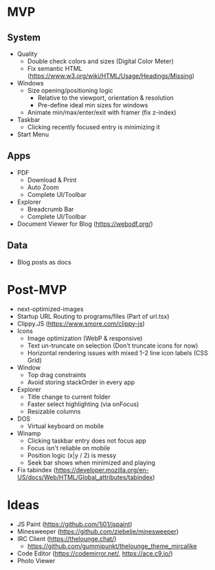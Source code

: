 # MVP

## System

- Quality
  - Double check colors and sizes (Digital Color Meter)
  - Fix semantic HTML (https://www.w3.org/wiki/HTML/Usage/Headings/Missing)
- Windows
  - Size opening/positioning logic
    - Relative to the viewport, orientation & resolution
    - Pre-define ideal min sizes for windows
  - Animate min/max/enter/exit with framer (fix z-index)
- Taskbar
  - Clicking recently focused entry is minimizing it
- Start Menu

## Apps

- PDF
  - Download & Print
  - Auto Zoom
  - Complete UI/Toolbar
- Explorer
  - Breadcrumb Bar
  - Complete UI/Toolbar
- Document Viewer for Blog (https://webodf.org/)

## Data

- Blog posts as docs

# Post-MVP

- next-optimized-images
- Startup URL Routing to programs/files (Part of url.tsx)
- Clippy.JS (https://www.smore.com/clippy-js)
- Icons
  - Image optimization (WebP & responsive)
  - Text un-truncate on selection (Don't truncate icons for now)
  - Horizontal rendering issues with mixed 1-2 line icon labels (CSS Grid)
- Window
  - Top drag constraints
  - Avoid storing stackOrder in every app
- Explorer
  - Title change to current folder
  - Faster select highlighting (via onFocus)
  - Resizable columns
- DOS
  - Virtual keyboard on mobile
- Winamp
  - Clicking taskbar entry does not focus app
  - Focus isn't reliable on mobile
  - Position logic (x|y / 2) is messy
  - Seek bar shows when minimized and playing
- Fix tabindex (https://developer.mozilla.org/en-US/docs/Web/HTML/Global_attributes/tabindex)

# Ideas

- JS Paint (https://github.com/1j01/jspaint)
- Minesweeper (https://github.com/ziebelje/minesweeper)
- IRC Client (https://thelounge.chat/)
  - https://github.com/gummipunkt/thelounge_theme_mircalike
- Code Editor (https://codemirror.net/, https://ace.c9.io/)
- Photo Viewer
